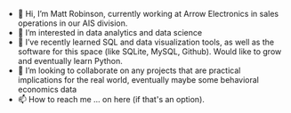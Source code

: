 - 👋 Hi, I’m Matt Robinson, currently working at Arrow Electronics in sales operations in our AIS division.
- 👀 I’m interested in data analytics and data science
- 🌱 I’ve recently learned SQL and data visualization tools, as well as the software for this space (like SQLite, MySQL, Github). Would like to grow and eventually learn Python.
- 💞️ I’m looking to collaborate on any projects that are practical implications for the real world, eventually maybe some behavioral economics data
- 📫 How to reach me ... on here (if that's an option). 

<!---
KeepItSteezy/KeepItSteezy is a ✨ special ✨ repository because its `README.md` (this file) appears on your GitHub profile.
You can click the Preview link to take a look at your changes.
--->
